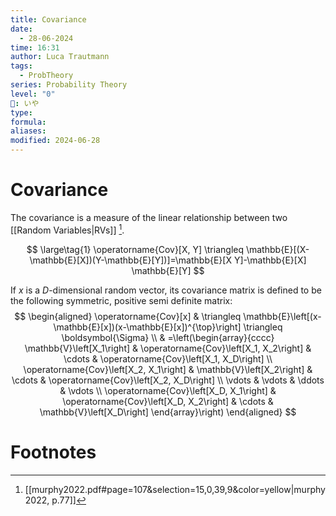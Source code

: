 ```yaml
---
title: Covariance
date:
  - 28-06-2024
time: 16:31
author: Luca Trautmann
tags:
  - ProbTheory
series: Probability Theory
level: "0"
🍙: いや
type: 
formula: 
aliases: 
modified: 2024-06-28
---
```

# Covariance

The covariance is a measure of the linear relationship between two [[Random Variables|RVs]] [^1]. 

$$ \large\tag{1}
\operatorname{Cov}[X, Y] \triangleq \mathbb{E}[(X-\mathbb{E}[X])(Y-\mathbb{E}[Y])]=\mathbb{E}[X Y]-\mathbb{E}[X] \mathbb{E}[Y]
$$

If $x$ is a $D$-dimensional random vector, its covariance matrix is defined to be the following symmetric, positive semi definite matrix:
$$
\begin{aligned}
\operatorname{Cov}[x] & \triangleq \mathbb{E}\left[(x-\mathbb{E}[x])(x-\mathbb{E}[x])^{\top}\right] \triangleq \boldsymbol{\Sigma} \\
& =\left(\begin{array}{cccc}
\mathbb{V}\left[X_1\right] & \operatorname{Cov}\left[X_1, X_2\right] & \cdots & \operatorname{Cov}\left[X_1, X_D\right] \\
\operatorname{Cov}\left[X_2, X_1\right] & \mathbb{V}\left[X_2\right] & \cdots & \operatorname{Cov}\left[X_2, X_D\right] \\
\vdots & \vdots & \ddots & \vdots \\
\operatorname{Cov}\left[X_D, X_1\right] & \operatorname{Cov}\left[X_D, X_2\right] & \cdots & \mathbb{V}\left[X_D\right]
\end{array}\right)
\end{aligned}
$$
# Footnotes

[^1]: [[murphy2022.pdf#page=107&selection=15,0,39,9&color=yellow|murphy2022, p.77]]